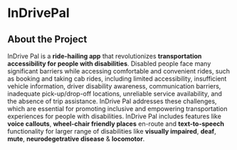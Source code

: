 # InDrivePal

## About the Project
InDrive Pal is a **ride-hailing app** that revolutionizes **transportation accessibility for people with disabilities**. Disabled people face many significant barriers while accessing comfortable and convenient rides, such as booking and taking cab rides, including limited accessibility, insufficient vehicle information, driver disability awareness, communication barriers, inadequate pick-up/drop-off locations, unreliable service availability, and the absence of trip assistance. InDrive Pal addresses these challenges, which are essential for promoting inclusive and empowering transportation experiences for people with disabilities. InDrive Pal includes features like **voice callouts**, **wheel-chair friendly places** en-route and **text-to-speech** functionality for larger range of disabilities like **visually impaired**, **deaf**, **mute**, **neurodegetrative disease** & **locomotor**. 
